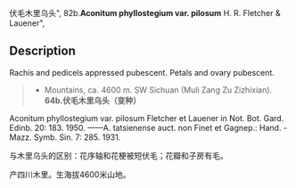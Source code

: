 伏毛木里乌头",
82b.**Aconitum phyllostegium var. pilosum** H. R. Fletcher & Lauener",

## Description
Rachis and pedicels appressed pubescent. Petals and ovary pubescent.

> * Mountains, ca. 4600 m. SW Sichuan (Muli Zang Zu Zizhixian).
**64b.伏毛木里乌头（变种）**

Aconitum phyllostegium var. pilosum Fletcher et Lauener in Not. Bot. Gard. Edinb. 20: 183. 1950. ——A. tatsienense auct. non Finet et Gagnep.: Hand. -Mazz. Symb. Sin. 7: 285. 1931.

与木里乌头的区别：花序轴和花梗被短伏毛；花瓣和子房有毛。

产四川木里。生海拔4600米山地。
